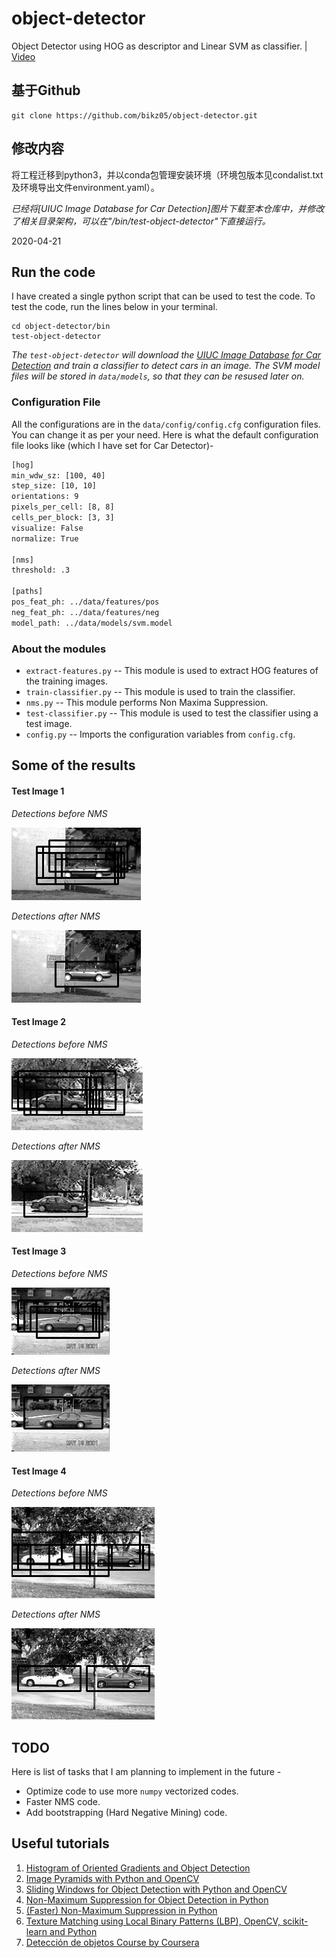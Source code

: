 # object-detector
Object Detector using HOG as descriptor and Linear SVM as classifier. | [Video](https://www.youtube.com/watch?v=SPXocFBjr70)

## 基于Github
```
git clone https://github.com/bikz05/object-detector.git
```
## 修改内容
将工程迁移到python3，并以conda包管理安装环境（环境包版本见condalist.txt及环境导出文件environment.yaml）。

_已经将[UIUC Image Database for Car Detection]图片下载至本仓库中，并修改了相关目录架构，可以在"/bin/test-object-detector"下直接运行。_

2020-04-21


## Run the code

I have created a single python script that can be used to test the code. To test the code, run the lines below in your terminal.

```shell
cd object-detector/bin
test-object-detector
```

_The `test-object-detector` will download the [UIUC Image Database for Car Detection](https://cogcomp.cs.illinois.edu/Data/Car/) and train a classifier to detect cars in an image. The SVM model files will be stored in `data/models`, so that they can be resused later on._



### Configuration File

All the configurations are in the `data/config/config.cfg` configuration files. You can change it as per your need. Here is what the default configuration file looks like (which I have set for Car Detector)-

```bash
[hog]
min_wdw_sz: [100, 40]
step_size: [10, 10]
orientations: 9
pixels_per_cell: [8, 8]
cells_per_block: [3, 3]
visualize: False
normalize: True

[nms]
threshold: .3

[paths]
pos_feat_ph: ../data/features/pos
neg_feat_ph: ../data/features/neg
model_path: ../data/models/svm.model
```

### About the modules

* `extract-features.py` -- This module is used to extract HOG features of the training images.
* `train-classifier.py` -- This module is used to train the classifier.
* `nms.py` -- This module performs Non Maxima Suppression.
* `test-classifier.py` -- This module is used to test the classifier using a test image.
* `config.py` -- Imports the configuration variables from `config.cfg`.

## Some of the results

#### Test Image 1
_Detections before NMS_

![Image 1](data/images/test-im-1.png)

_Detections after NMS_

![](data/images/test-im-1-nms.png)
#### Test Image 2
_Detections before NMS_

![](data/images/test-im-2.png)

_Detections after NMS_

![](data/images/test-im-2-nms.png)
#### Test Image 3
_Detections before NMS_

![](data/images/test-im-3.png)

_Detections after NMS_

![](data/images/test-im-3-nms.png)
#### Test Image 4
_Detections before NMS_

![](data/images/test-im-4.png)

_Detections after NMS_

![](data/images/test-im-4-nms.png)

## TODO

Here is list of tasks that I am planning to implement in the future -

* Optimize code to use more `numpy` vectorized codes.
* Faster NMS code.
* Add bootstrapping (Hard Negative Mining) code.


## Useful tutorials

1. [Histogram of Oriented Gradients and Object Detection](http://www.pyimagesearch.com/2014/11/10/histogram-oriented-gradients-object-detection/)
2. [Image Pyramids with Python and OpenCV](http://www.pyimagesearch.com/2015/03/16/image-pyramids-with-python-and-opencv/)
3. [Sliding Windows for Object Detection with Python and OpenCV](http://www.pyimagesearch.com/2015/03/23/sliding-windows-for-object-detection-with-python-and-opencv/)
4. [Non-Maximum Suppression for Object Detection in Python](http://www.pyimagesearch.com/2014/11/17/non-maximum-suppression-object-detection-python/)
5. [(Faster) Non-Maximum Suppression in Python](http://www.pyimagesearch.com/2015/02/16/faster-non-maximum-suppression-python/)
6. [Texture Matching using Local Binary Patterns (LBP), OpenCV, scikit-learn and Python](http://hanzratech.in/2015/05/30/local-binary-patterns.html)
7. [Detección de objetos Course by Coursera](https://www.coursera.org/course/deteccionobjetos)
